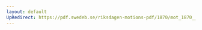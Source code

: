 ```yaml
---
layout: default
UpRedirect: https://pdf.swedeb.se/riksdagen-motions-pdf/1870/mot_1870__ak__00148.pdf
---
```

